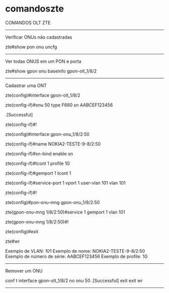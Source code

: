 # comandoszte
COMANDOS OLT ZTE


******************************************************************************************
Verificar ONUs não cadastradas

zte#show pon onu uncfg
******************************************************************************************
Ver todas ONUS em um PON e porta

zte#show gpon onu baseinfo gpon-olt_1/8/2
******************************************************************************************
Cadastrar uma ONT

zte(config)#interface gpon-olt_1/8/2

zte(config-if)#onu 50 type F660 sn AABCEF123456 

.[Successful]

zte(config-if)#!

zte(config)#interface gpon-onu_1/8/2:50

zte(config-if)#name NOKIA2-TESTE-9-8/2:50

zte(config-if)#sn-bind enable sn

zte(config-if)#tcont 1  profile 1G

zte(config-if)#gemport 1  tcont 1

zte(config-if)#service-port 1 vport 1 user-vlan 101  vlan 101 

zte(config-if)#!

zte(config)#pon-onu-mng gpon-onu_1/8/2:50

zte(gpon-onu-mng 1/8/2:50)#service 1 gemport 1 vlan 101

zte(gpon-onu-mng 1/8/2:50)#!

zte(config)#exit

zte#wr


Exemplo de VLAN: 101
Exemplo de nome:  NOKIA2-TESTE-9-8/2:50
Exemplo de número de série:  AABCEF123456
Exemplo de profile: 1G
******************************************************************************************

Remover um ONU

conf t
interface gpon-olt_1/8/2
no onu 50
.[Successful]
exit
exit
wr
******************************************************************************************
